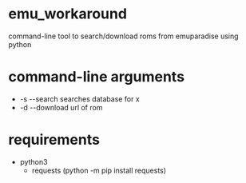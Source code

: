 # emu_workaround
command-line tool to search/download roms from emuparadise using python

# command-line arguments
- -s --search searches database for x
- -d --download url of rom

# requirements
- python3
  - requests (python -m pip install requests)
